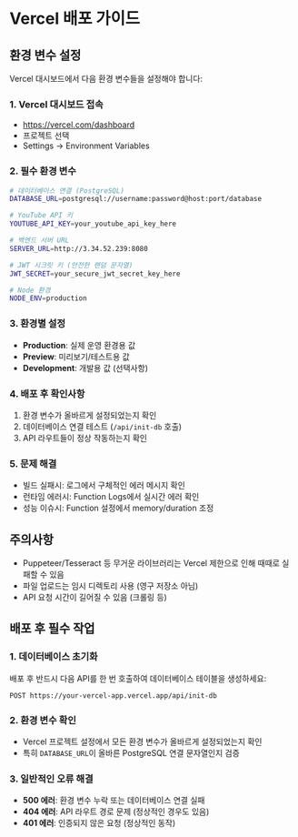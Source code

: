 # Vercel 배포 가이드

## 환경 변수 설정

Vercel 대시보드에서 다음 환경 변수들을 설정해야 합니다:

### 1. Vercel 대시보드 접속
- https://vercel.com/dashboard
- 프로젝트 선택
- Settings → Environment Variables

### 2. 필수 환경 변수

```bash
# 데이터베이스 연결 (PostgreSQL)
DATABASE_URL=postgresql://username:password@host:port/database

# YouTube API 키
YOUTUBE_API_KEY=your_youtube_api_key_here

# 백엔드 서버 URL
SERVER_URL=http://3.34.52.239:8080

# JWT 시크릿 키 (안전한 랜덤 문자열)
JWT_SECRET=your_secure_jwt_secret_key_here

# Node 환경
NODE_ENV=production
```

### 3. 환경별 설정
- **Production**: 실제 운영 환경용 값
- **Preview**: 미리보기/테스트용 값
- **Development**: 개발용 값 (선택사항)

### 4. 배포 후 확인사항
1. 환경 변수가 올바르게 설정되었는지 확인
2. 데이터베이스 연결 테스트 (`/api/init-db` 호출)
3. API 라우트들이 정상 작동하는지 확인

### 5. 문제 해결
- 빌드 실패시: 로그에서 구체적인 에러 메시지 확인
- 런타임 에러시: Function Logs에서 실시간 에러 확인
- 성능 이슈시: Function 설정에서 memory/duration 조정

## 주의사항
- Puppeteer/Tesseract 등 무거운 라이브러리는 Vercel 제한으로 인해 때때로 실패할 수 있음
- 파일 업로드는 임시 디렉토리 사용 (영구 저장소 아님)
- API 요청 시간이 길어질 수 있음 (크롤링 등)

## 배포 후 필수 작업

### 1. 데이터베이스 초기화
배포 후 반드시 다음 API를 한 번 호출하여 데이터베이스 테이블을 생성하세요:
```
POST https://your-vercel-app.vercel.app/api/init-db
```

### 2. 환경 변수 확인
- Vercel 프로젝트 설정에서 모든 환경 변수가 올바르게 설정되었는지 확인
- 특히 `DATABASE_URL`이 올바른 PostgreSQL 연결 문자열인지 검증

### 3. 일반적인 오류 해결
- **500 에러**: 환경 변수 누락 또는 데이터베이스 연결 실패
- **404 에러**: API 라우트 경로 문제 (정상적인 경우도 있음)
- **401 에러**: 인증되지 않은 요청 (정상적인 동작)
